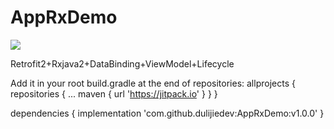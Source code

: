 # AppRxDemo

[![](https://jitpack.io/v/sdohubs/AppRxDemo.svg)](https://jitpack.io/#sdohubs/AppRxDemo)


Retrofit2+Rxjava2+DataBinding+ViewModel+Lifecycle

Add it in your root build.gradle at the end of repositories:
allprojects {
	repositories {
			...
		maven { url 'https://jitpack.io' }
	}
}


dependencies {
	 implementation 'com.github.dulijiedev:AppRxDemo:v1.0.0'
}


